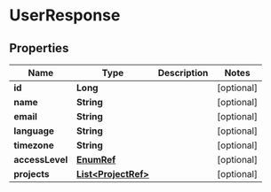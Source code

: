 
# UserResponse

## Properties
Name | Type | Description | Notes
------------ | ------------- | ------------- | -------------
**id** | **Long** |  |  [optional]
**name** | **String** |  |  [optional]
**email** | **String** |  |  [optional]
**language** | **String** |  |  [optional]
**timezone** | **String** |  |  [optional]
**accessLevel** | [**EnumRef**](EnumRef.md) |  |  [optional]
**projects** | [**List&lt;ProjectRef&gt;**](ProjectRef.md) |  |  [optional]



